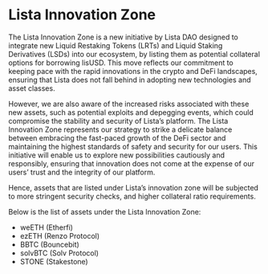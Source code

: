 # Lista Innovation Zone

The Lista Innovation Zone is a new initiative by Lista DAO designed to integrate new Liquid Restaking Tokens (LRTs) and Liquid Staking Derivatives (LSDs) into our ecosystem, by listing them as potential collateral options for borrowing lisUSD. This move reflects our commitment to keeping pace with the rapid innovations in the crypto and DeFi landscapes, ensuring that Lista does not fall behind in adopting new technologies and asset classes.

However, we are also aware of the increased risks associated with these new assets, such as potential exploits and depegging events, which could compromise the stability and security of Lista’s platform. The Lista Innovation Zone represents our strategy to strike a delicate balance between embracing the fast-paced growth of the DeFi sector and maintaining the highest standards of safety and security for our users. This initiative will enable us to explore new possibilities cautiously and responsibly, ensuring that innovation does not come at the expense of our users’ trust and the integrity of our platform.

Hence, assets that are listed under Lista’s innovation zone will be subjected to more stringent security checks, and higher collateral ratio requirements.

Below is the list of assets under the Lista Innovation Zone:

* weETH (Etherfi)
* ezETH (Renzo Protocol)
* BBTC (Bouncebit)
* solvBTC (Solv Protocol)
* STONE (Stakestone)
